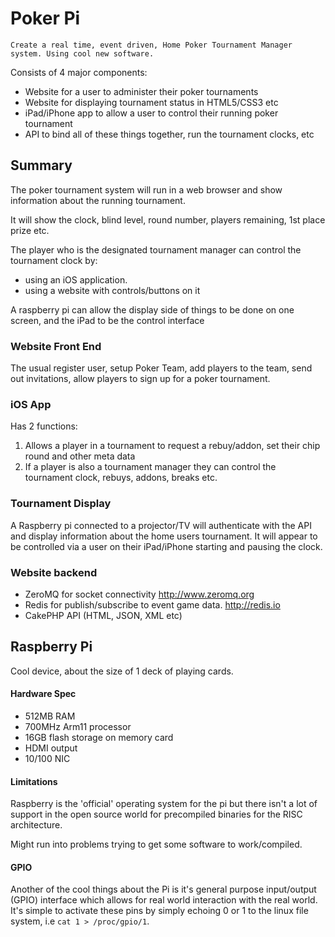 Poker Pi
========

	Create a real time, event driven, Home Poker Tournament Manager system. Using cool new software.

Consists of 4 major components:

 * Website for a user to administer their poker tournaments 
 * Website for displaying tournament status in HTML5/CSS3 etc
 * iPad/iPhone app to allow a user to control their running poker tournament
 * API to bind all of these things together, run the tournament clocks, etc

Summary
-------

The poker tournament system will run in a web browser and show information about the running tournament.

It will show the clock, blind level, round number, players remaining, 1st place prize etc.

The player who is the designated tournament manager can control the tournament clock by:
 - using an iOS application.
 - using a website with controls/buttons on it

A raspberry pi can allow the display side of things to be done on one screen, and the iPad to be the control interface


### Website Front End

The usual register user, setup Poker Team, add players to the team, send out invitations, allow players to sign up for a poker tournament.


### iOS App 

Has 2 functions:

 1. Allows a player in a tournament to request a rebuy/addon, set their chip round and other meta data
 2. If a player is also a tournament manager they can control the tournament clock, rebuys, addons, breaks etc.


### Tournament Display
A Raspberry pi connected to a projector/TV will authenticate with the API and display information about the home users tournament.
It will appear to be controlled via a user on their iPad/iPhone starting and pausing the clock.


### Website backend
 - ZeroMQ for socket connectivity			 			http://www.zeromq.org
 - Redis for publish/subscribe to event game data.		http://redis.io
 - CakePHP API (HTML, JSON, XML etc)




Raspberry Pi
------------

Cool device, about the size of 1 deck of playing cards. 


#### Hardware Spec

 * 512MB RAM
 * 700MHz Arm11 processor
 * 16GB flash storage on memory card
 * HDMI output
 * 10/100 NIC


#### Limitations

Raspberry is the 'official' operating system for the pi but there isn't a lot of support in the open source world for precompiled binaries for the RISC architecture. 

Might run into problems trying to get some software to work/compiled. 



#### GPIO

Another of the cool things about the Pi is it's general purpose input/output (GPIO) interface which allows for real world interaction with the real world. 
It's simple to activate these pins by simply echoing 0 or 1 to the linux file system, i.e `cat 1 > /proc/gpio/1`. 

